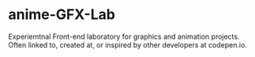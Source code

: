 # anime-GFX-Lab
Experiemtnal Front-end laboratory for graphics and animation projects. Often linked to, created at, or inspired by other developers at codepen.io.

